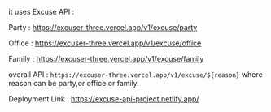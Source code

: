 it uses Excuse API : 

Party : https://excuser-three.vercel.app/v1/excuse/party

Office : https://excuser-three.vercel.app/v1/excuse/office

Family : https://excuser-three.vercel.app/v1/excuse/family

overall API : `https://excuser-three.vercel.app/v1/excuse/${reason}`
where reason can be party,or office or family.

Deployment Link : https://excuse-api-project.netlify.app/
